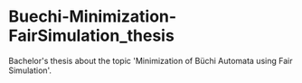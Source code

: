 # Buechi-Minimization-FairSimulation_thesis
Bachelor's thesis about the topic 'Minimization of Büchi Automata using Fair Simulation'.
